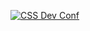 <a href="http://2014.cssdevconf.com/"><img class="conf_logo" src="images/CSS_Dev_Conf-logo.png" alt="CSS Dev Conf"></a>
